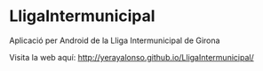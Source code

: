 LligaIntermunicipal
===================

Aplicació per Android de la Lliga Intermunicipal de Girona

Visita la web aquí:
http://yerayalonso.github.io/LligaIntermunicipal/

